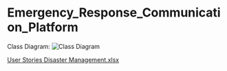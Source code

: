 # Emergency_Response_Communication_Platform

Class Diagram:
![Class Diagram](https://github.com/user-attachments/assets/7fcb6606-01d7-4c66-baa9-690b39bed7c1)


[User Stories Disaster Management.xlsx](https://github.com/user-attachments/files/17567341/User.Stories.Disaster.Management.xlsx)


